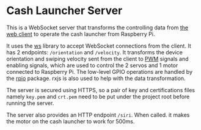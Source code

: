 # Cash Launcher Server

This is a WebSocket server that transforms the controlling data from
[the web client][client] to operate the cash launcher from Raspberry Pi.

It uses the [ws][ws] library to accept WebSocket connections from the client. It
has 2 endpoints: `/orientation` and `/velocity`. It transforms the device
orientation and swiping velocity sent from the client to [PWM][pwm] signals and
enabling signals, which are used to control the 2 servos and 1 motor connected
to Raspberry Pi. The low-level GPIO operations are handled by the [rpio][rpio]
package. rxjs is also used to help with the data transformation.

The server is secured using HTTPS, so a pair of key and certifications files
namely `key.pem` and `crt.pem` need to be put under the project root before
running the server.

The server also provides an HTTP endpoint `/siri`. When called. it makes the
motor on the cash launcher to work for 500ms.

[client]: https://github.com/rocwang/cash-launcher

[ws]: https://www.npmjs.com/package/ws

[pwm]: https://en.wikipedia.org/wiki/Pulse-width_modulation

[rpio]: https://www.npmjs.com/package/rpio
